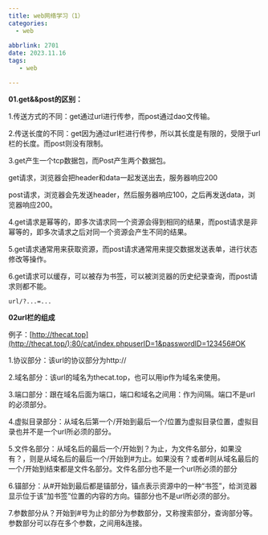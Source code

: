 ```yaml
---
title: web网络学习（1）
categories:
  - web
  
abbrlink: 2701
date: 2023.11.16
tags: 
   - web

---
```


**01.get&&post的区别：**

1.传送方式的不同：get通过url进行传参，而post通过dao文传输。

2.传送长度的不同：get因为通过url栏进行传参，所以其长度是有限的，受限于url栏的长度。而post则没有限制。

3.get产生一个tcp数据包，而Post产生两个数据包。

get请求，浏览器会把header和data一起发送出去，服务器响应200

post请求，浏览器会先发送header，然后服务器响应100，之后再发送data，浏览器响应200。

4.get请求是幂等的，即多次请求同一个资源会得到相同的结果，而post请求是非幂等的，即多次请求之后对同一个资源会产生不同的结果。

5.get请求通常用来获取资源，而post请求通常用来提交数据发送表单，进行状态修改等操作。

6.get请求可以缓存，可以被存为书签，可以被浏览器的历史纪录查询，而post请求则都不能。



```
url/?...=...
```

**02url栏的组成**

例子：[http://thecat.top](http://thecat.top/):80/cat/index.phpuserID=1&passwordID=123456#OK

1.协议部分：该url的协议部分为http://

2.域名部分：该url的域名为thecat.top，也可以用ip作为域名来使用。

3.端口部分：跟在域名后面为端口，端口和域名之间用：作为间隔。端口不是url的必须部分。

4.虚拟目录部分：从域名后第一个/开始到最后一个/位置为虚拟目录位置，虚拟目录也并不是一个url所必须的部分。

5.文件名部分：从域名后的最后一个/开始到？为止，为文件名部分，如果没有？，则是从域名后的最后一个/开始到#为止。如果没有？或者#则从域名最后的一个/开始到结束都是文件名部分。文件名部分也不是一个url所必须的部分

6.锚部分：从#开始到最后都是锚部分，锚点表示资源中的一种“书签”，给浏览器显示位于该“加书签”位置的内容的方向。锚部分也不是url所必须的部分。

7.参数部分从？开始到#号为止的部分为参数部分，又称搜索部分，查询部分等。参数部分可以存在多个参数，之间用&连接。




